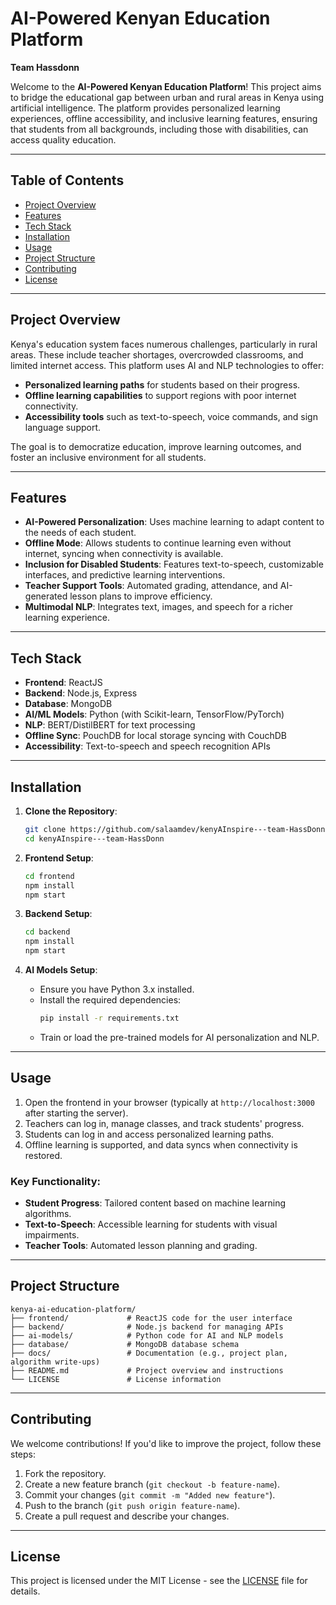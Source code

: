 # **AI-Powered Kenyan Education Platform**

**Team Hassdonn**

Welcome to the **AI-Powered Kenyan Education Platform**! This project aims to bridge the educational gap between urban and rural areas in Kenya using artificial intelligence. The platform provides personalized learning experiences, offline accessibility, and inclusive learning features, ensuring that students from all backgrounds, including those with disabilities, can access quality education.

---

## **Table of Contents**

- [Project Overview](#project-overview)
- [Features](#features)
- [Tech Stack](#tech-stack)
- [Installation](#installation)
- [Usage](#usage)
- [Project Structure](#project-structure)
- [Contributing](#contributing)
- [License](#license)

---

## **Project Overview**

Kenya's education system faces numerous challenges, particularly in rural areas. These include teacher shortages, overcrowded classrooms, and limited internet access. This platform uses AI and NLP technologies to offer:

- **Personalized learning paths** for students based on their progress.
- **Offline learning capabilities** to support regions with poor internet connectivity.
- **Accessibility tools** such as text-to-speech, voice commands, and sign language support.

The goal is to democratize education, improve learning outcomes, and foster an inclusive environment for all students.

---

## **Features**

- **AI-Powered Personalization**: Uses machine learning to adapt content to the needs of each student.
- **Offline Mode**: Allows students to continue learning even without internet, syncing when connectivity is available.
- **Inclusion for Disabled Students**: Features text-to-speech, customizable interfaces, and predictive learning interventions.
- **Teacher Support Tools**: Automated grading, attendance, and AI-generated lesson plans to improve efficiency.
- **Multimodal NLP**: Integrates text, images, and speech for a richer learning experience.

---

## **Tech Stack**

- **Frontend**: ReactJS
- **Backend**: Node.js, Express
- **Database**: MongoDB
- **AI/ML Models**: Python (with Scikit-learn, TensorFlow/PyTorch)
- **NLP**: BERT/DistilBERT for text processing
- **Offline Sync**: PouchDB for local storage syncing with CouchDB
- **Accessibility**: Text-to-speech and speech recognition APIs

---

## **Installation**

1. **Clone the Repository**:

   ```bash
   git clone https://github.com/salaamdev/kenyAInspire---team-HassDonn.git
   cd kenyAInspire---team-HassDonn
   ```

2. **Frontend Setup**:

   ```bash
   cd frontend
   npm install
   npm start
   ```

3. **Backend Setup**:

   ```bash
   cd backend
   npm install
   npm start
   ```

4. **AI Models Setup**:
   - Ensure you have Python 3.x installed.
   - Install the required dependencies:
     ```bash
     pip install -r requirements.txt
     ```
   - Train or load the pre-trained models for AI personalization and NLP.

---

## **Usage**

1. Open the frontend in your browser (typically at `http://localhost:3000` after starting the server).
2. Teachers can log in, manage classes, and track students' progress.
3. Students can log in and access personalized learning paths.
4. Offline learning is supported, and data syncs when connectivity is restored.

### **Key Functionality**:

- **Student Progress**: Tailored content based on machine learning algorithms.
- **Text-to-Speech**: Accessible learning for students with visual impairments.
- **Teacher Tools**: Automated lesson planning and grading.

---

## **Project Structure**

```
kenya-ai-education-platform/
├── frontend/             # ReactJS code for the user interface
├── backend/              # Node.js backend for managing APIs
├── ai-models/            # Python code for AI and NLP models
├── database/             # MongoDB database schema
├── docs/                 # Documentation (e.g., project plan, algorithm write-ups)
├── README.md             # Project overview and instructions
└── LICENSE               # License information
```

---

## **Contributing**

We welcome contributions! If you'd like to improve the project, follow these steps:

1. Fork the repository.
2. Create a new feature branch (`git checkout -b feature-name`).
3. Commit your changes (`git commit -m "Added new feature"`).
4. Push to the branch (`git push origin feature-name`).
5. Create a pull request and describe your changes.

---

## **License**

This project is licensed under the MIT License - see the [LICENSE](LICENSE) file for details.
